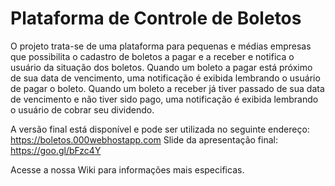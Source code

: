 # Plataforma de Controle de Boletos

  O projeto trata-se de uma plataforma para pequenas e médias empresas que possibilita o cadastro de boletos a pagar e a receber e notifica o usuário da situação dos boletos. Quando um boleto a pagar está próximo de sua data de vencimento, uma notificação é exibida lembrando o usuário de pagar o boleto. Quando um boleto a receber já tiver passado de sua data de vencimento e não tiver sido pago, uma notificação é exibida lembrando o usuário de cobrar seu dividendo.
  
  A versão final está disponível e pode ser utilizada no seguinte endereço: https://boletos.000webhostapp.com
  Slide da apresentação final: https://goo.gl/bFzc4Y

  Acesse a nossa Wiki para informações mais especificas.
